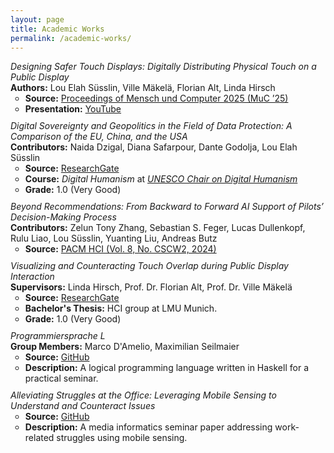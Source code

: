 ```yaml
---
layout: page
title: Academic Works
permalink: /academic-works/
---
```

<ul style="list-style-type: none; padding: 0; margin: 0; display: flex; flex-direction: column; gap: 10px;">
    <li>
        <i>Designing Safer Touch Displays: Digitally Distributing Physical Touch on a Public Display</i><br>
        <strong>Authors:</strong> Lou Elah Süsslin, Ville Mäkelä, Florian Alt, Linda Hirsch
        <ul>
            <li><strong>Source:</strong> <a href="https://doi.org/10.1145/3743049.3743083">Proceedings of Mensch und Computer 2025 (MuC ’25)</a></li>
            <li><strong>Presentation:</strong> <a href="https://youtu.be/R6GyULagwS0">YouTube</a></li>
        </ul>
    </li>
    <li>
        <i>Digital Sovereignty and Geopolitics in the Field of Data Protection: A Comparison of the EU, China, and the USA</i><br>
        <strong>Contributors:</strong> Naida Dzigal, Diana Safarpour, Dante Godolja, Lou Elah Süsslin
        <ul>
            <li><strong>Source:</strong> <a href="http://doi.org/10.13140/RG.2.2.29957.87522">ResearchGate</a></li>
            <li><strong>Course:</strong> <i>Digital Humanism</i> at <a href="https://informatics.tuwien.ac.at/digital-humanism/"><i>UNESCO Chair on Digital Humanism</i></a></li>
            <li><strong>Grade:</strong> 1.0 (Very Good)</li>
        </ul>
    </li>
    <li>
        <i>Beyond Recommendations: From Backward to Forward AI Support of Pilots’ Decision-Making Process</i><br>
        <strong>Contributors:</strong> Zelun Tony Zhang, Sebastian S. Feger, Lucas Dullenkopf, Rulu Liao, Lou Süsslin, Yuanting Liu, Andreas Butz
        <ul>
            <li><strong>Source:</strong> <a href="https://arxiv.org/abs/2406.08959">PACM HCI (Vol. 8, No. CSCW2, 2024)</a></li>
        </ul>
    </li>
    <li>
        <i>Visualizing and Counteracting Touch Overlap during Public Display Interaction</i><br>
        <strong>Supervisors:</strong> Linda Hirsch, Prof. Dr. Florian Alt, Prof. Dr. Ville Mäkelä
        <ul>
            <li><strong>Source:</strong> <a href="https://www.researchgate.net/publication/371987298_Visualizing_and_Counteracting_Touch_Overlap_during_Public_Display_Interaction">ResearchGate</a></li>
            <li><strong>Bachelor's Thesis:</strong> HCI group at LMU Munich.</li>
            <li><strong>Grade:</strong> 1.0 (Very Good)</li>
        </ul>
    </li>
    <li>
        <i>Programmiersprache L</i><br>
        <strong>Group Members:</strong> Marco D'Amelio, Maximilian Seilmaier
        <ul>
            <li><strong>Source:</strong> <a href="https://github.com/luki/programmiersprache-l">GitHub</a></li>
            <li><strong>Description:</strong> A logical programming language written in Haskell for a practical seminar.</li>
        </ul>
    </li>
    <li>
        <i>Alleviating Struggles at the Office: Leveraging Mobile Sensing to Understand and Counteract Issues</i>
        <ul>
            <li><strong>Source:</strong> <a href="https://github.com/luki/alleviating-struggles-in-the-office">GitHub</a></li>
            <li><strong>Description:</strong> A media informatics seminar paper addressing work-related struggles using mobile sensing.</li>
        </ul>
    </li>
</ul>
